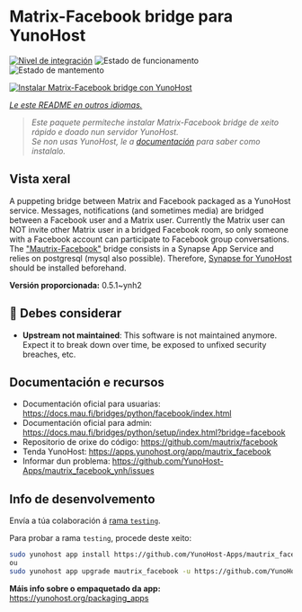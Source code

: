 <!--
NOTA: Este README foi creado automáticamente por <https://github.com/YunoHost/apps/tree/master/tools/readme_generator>
NON debe editarse manualmente.
-->

# Matrix-Facebook bridge para YunoHost

[![Nivel de integración](https://dash.yunohost.org/integration/mautrix_facebook.svg)](https://dash.yunohost.org/appci/app/mautrix_facebook) ![Estado de funcionamento](https://ci-apps.yunohost.org/ci/badges/mautrix_facebook.status.svg) ![Estado de mantemento](https://ci-apps.yunohost.org/ci/badges/mautrix_facebook.maintain.svg)

[![Instalar Matrix-Facebook bridge con YunoHost](https://install-app.yunohost.org/install-with-yunohost.svg)](https://install-app.yunohost.org/?app=mautrix_facebook)

*[Le este README en outros idiomas.](./ALL_README.md)*

> *Este paquete permíteche instalar Matrix-Facebook bridge de xeito rápido e doado nun servidor YunoHost.*  
> *Se non usas YunoHost, le a [documentación](https://yunohost.org/install) para saber como instalalo.*

## Vista xeral

A puppeting bridge between Matrix and Facebook packaged as a YunoHost service. Messages, notifications (and sometimes media) are bridged between a Facebook user and a Matrix user. Currently the Matrix user can NOT invite other Matrix user in a bridged Facebook room, so only someone with a Facebook account can participate to Facebook group conversations. The ["Mautrix-Facebook"](https://docs.mau.fi/bridges/python/facebook/index.html) bridge consists in a Synapse App Service and relies on postgresql (mysql also possible). Therefore, [Synapse for YunoHost](https://github.com/YunoHost-Apps/synapse_ynh) should be installed beforehand.


**Versión proporcionada:** 0.5.1~ynh2
## :red_circle: Debes considerar

- **Upstream not maintained**: This software is not maintained anymore. Expect it to break down over time, be exposed to unfixed security breaches, etc.

## Documentación e recursos

- Documentación oficial para usuarias: <https://docs.mau.fi/bridges/python/facebook/index.html>
- Documentación oficial para admin: <https://docs.mau.fi/bridges/python/setup/index.html?bridge=facebook>
- Repositorio de orixe do código: <https://github.com/mautrix/facebook>
- Tenda YunoHost: <https://apps.yunohost.org/app/mautrix_facebook>
- Informar dun problema: <https://github.com/YunoHost-Apps/mautrix_facebook_ynh/issues>

## Info de desenvolvemento

Envía a túa colaboración á [rama `testing`](https://github.com/YunoHost-Apps/mautrix_facebook_ynh/tree/testing).

Para probar a rama `testing`, procede deste xeito:

```bash
sudo yunohost app install https://github.com/YunoHost-Apps/mautrix_facebook_ynh/tree/testing --debug
ou
sudo yunohost app upgrade mautrix_facebook -u https://github.com/YunoHost-Apps/mautrix_facebook_ynh/tree/testing --debug
```

**Máis info sobre o empaquetado da app:** <https://yunohost.org/packaging_apps>
